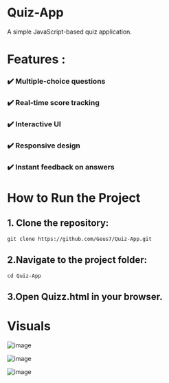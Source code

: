 # Quiz-App
A simple JavaScript-based quiz application.

# Features :
### ✔️ Multiple-choice questions
### ✔️ Real-time score tracking
### ✔️ Interactive UI
### ✔️ Responsive design
### ✔️ Instant feedback on answers

# How to Run the Project

##  1. Clone the repository:
```
git clone https://github.com/Geus7/Quiz-App.git
```

## 2.Navigate to the project folder:

```
cd Quiz-App
```

## 3.Open Quizz.html in your browser.

# Visuals

![image](https://github.com/user-attachments/assets/2f793a4f-45fc-48d1-abf7-48ea7bc0f3ab)

![image](https://github.com/user-attachments/assets/721e0523-078b-4505-9c37-c31299686dc5)

![image](https://github.com/user-attachments/assets/b7fb9f43-de71-48c5-922a-9a83f423f2d5)


